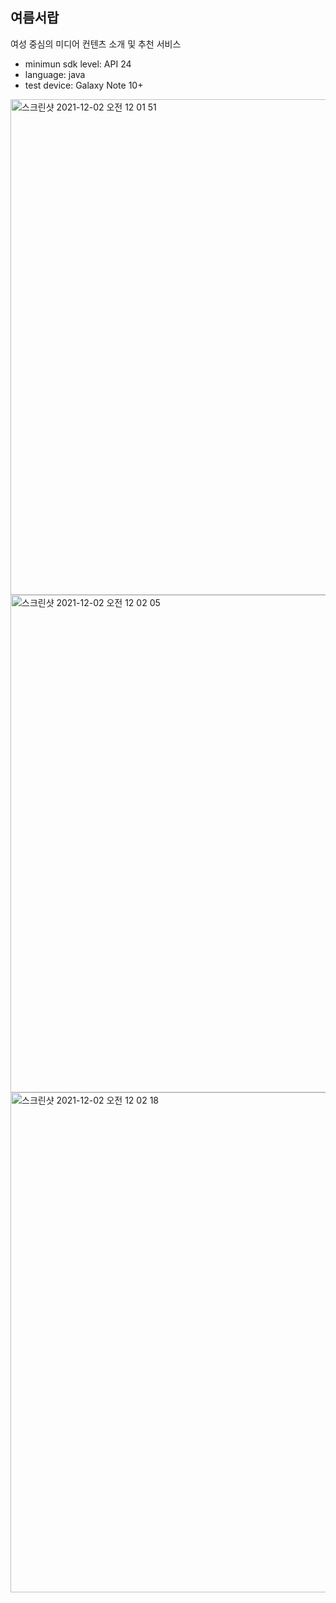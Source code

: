 ## 여름서랍

여성 중심의 미디어 컨텐츠 소개 및 추천 서비스

- minimun sdk level: API 24
- language: java
- test device: Galaxy Note 10+

<img width="793" alt="스크린샷 2021-12-02 오전 12 01 51" src="https://user-images.githubusercontent.com/61643122/144259226-3ac0baf1-6b28-4932-b09f-f52d3a88dba0.png">  
<img width="796" alt="스크린샷 2021-12-02 오전 12 02 05" src="https://user-images.githubusercontent.com/61643122/144259429-818afc28-a71b-4394-af9a-98089415b3a2.png">  
<img width="800" alt="스크린샷 2021-12-02 오전 12 02 18" src="https://user-images.githubusercontent.com/61643122/144258833-461634b8-ba98-425b-9a61-3da0bdcc3183.png">  
